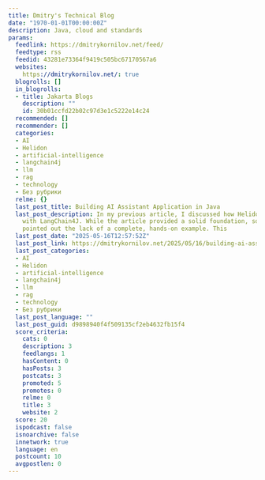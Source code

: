 ```yaml
---
title: Dmitry's Technical Blog
date: "1970-01-01T00:00:00Z"
description: Java, cloud and standards
params:
  feedlink: https://dmitrykornilov.net/feed/
  feedtype: rss
  feedid: 43281e73364f9419c505bc67170567a6
  websites:
    https://dmitrykornilov.net/: true
  blogrolls: []
  in_blogrolls:
  - title: Jakarta Blogs
    description: ""
    id: 30b01ccfd22b02c97d3e1c5222e14c24
  recommended: []
  recommender: []
  categories:
  - AI
  - Helidon
  - artificial-intelligence
  - langchain4j
  - llm
  - rag
  - technology
  - Без рубрики
  relme: {}
  last_post_title: Building AI Assistant Application in Java
  last_post_description: In my previous article, I discussed how Helidon integrates
    with LangChain4J. While the article provided a solid foundation, some readers
    pointed out the lack of a complete, hands-on example. This
  last_post_date: "2025-05-16T12:57:52Z"
  last_post_link: https://dmitrykornilov.net/2025/05/16/building-ai-assistant-application-in-java/
  last_post_categories:
  - AI
  - Helidon
  - artificial-intelligence
  - langchain4j
  - llm
  - rag
  - technology
  - Без рубрики
  last_post_language: ""
  last_post_guid: d9898940f4f509135cf2eb4632fb15f4
  score_criteria:
    cats: 0
    description: 3
    feedlangs: 1
    hasContent: 0
    hasPosts: 3
    postcats: 3
    promoted: 5
    promotes: 0
    relme: 0
    title: 3
    website: 2
  score: 20
  ispodcast: false
  isnoarchive: false
  innetwork: true
  language: en
  postcount: 10
  avgpostlen: 0
---
```

